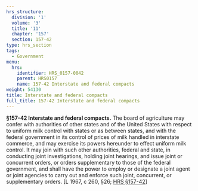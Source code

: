 ```yaml
---
hrs_structure:
  division: '1'
  volume: '3'
  title: '11'
  chapter: '157'
  section: 157-42
type: hrs_section
tags:
  - Government
menu:
  hrs:
    identifier: HRS_0157-0042
    parent: HRS0157
    name: 157-42 Interstate and federal compacts
weight: 54130
title: Interstate and federal compacts
full_title: 157-42 Interstate and federal compacts
---
```

**§157-42 Interstate and federal compacts.** The board of agriculture may confer with authorities of other states and of the United States with respect to uniform milk control with states or as between states, and with the federal government in its control of prices of milk handled in interstate commerce, and may exercise its powers hereunder to effect uniform milk control. It may join with such other authorities, federal and state, in conducting joint investigations, holding joint hearings, and issue joint or concurrent orders, or orders supplementary to those of the federal government, and shall have the power to employ or designate a joint agent or joint agencies to carry out and enforce such joint, concurrent, or supplementary orders. [L 1967, c 260, §26; [HRS §157-42](/title-11/chapter-157/section-157-42/)]